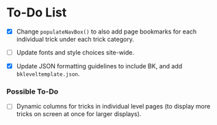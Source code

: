 # To-Do List

- [x] Change `populateNavBox()` to also add page bookmarks for each individual trick under each trick category.
- [ ] Update fonts and style choices site-wide.
- [x] Update JSON formatting guidelines to include BK, and add `bkleveltemplate.json`.


### Possible To-Do

- [ ] Dynamic columns for tricks in individual level pages (to display more tricks on screen at once for larger displays).
